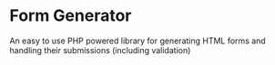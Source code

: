# Form Generator
An easy to use PHP powered library for generating HTML forms and handling their submissions (including validation)
